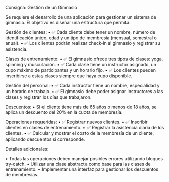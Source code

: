 Consigna: Gestión de un Gimnasio

Se requiere el desarrollo de una aplicación para gestionar un sistema de gimnasio. El objetivo es diseñar una estructura que permita:

Gestión de clientes:
•	✅ Cada cliente debe tener un nombre, número de identificación único, edad y un tipo de membresía (mensual, semestral o anual). 
•	✅ Los clientes podrán realizar check-in al gimnasio y registrar su asistencia.

Clases de entrenamiento:
•	✅ El gimnasio ofrece tres tipos de clases: yoga, spinning y musculación.
•	✅ Cada clase tiene un instructor asignado, un cupo máximo de participantes y un horario fijo.
•	✅ Los clientes pueden inscribirse a estas clases siempre que haya cupo disponible.

Gestión del personal:
•	✅ Cada instructor tiene un nombre, especialidad y un horario de trabajo.
•	✅ El gimnasio debe poder asignar instructores a las clases y registrar los días que trabajaron.

Descuentos:
•	Si el cliente tiene más de 65 años o menos de 18 años, se aplica un descuento del 20% en la cuota de membresía.

Operaciones requeridas:
•	✅ Registrar nuevos clientes.
•	✅ Inscribir clientes en clases de entrenamiento.
•	✅ Registrar la asistencia diaria de los clientes.
•	✅ Calcular y mostrar el costo de la membresía de un cliente, aplicando descuentos si corresponde.

Detalles adicionales:

•	Todas las operaciones deben manejar posibles errores utilizando bloques try-catch.
•	Utilizar una clase abstracta como base para las clases de entrenamiento.
•	Implementar una interfaz para gestionar los descuentos de membresías.

